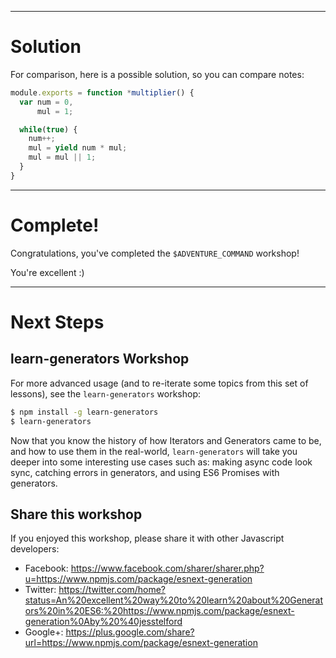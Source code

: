 ----

# Solution

For comparison, here is a possible solution, so you can compare notes:

```js
module.exports = function *multiplier() {
  var num = 0,
      mul = 1;

  while(true) {
    num++;
    mul = yield num * mul;
    mul = mul || 1;
  }
}
```

----

# Complete!

Congratulations, you've completed the `$ADVENTURE_COMMAND` workshop!

You're excellent :)

----

# Next Steps

## learn-generators Workshop

For more advanced usage (and to re-iterate some topics from this set of lessons), see the `learn-generators` workshop:

```bash
$ npm install -g learn-generators
$ learn-generators
```

Now that you know the history of how Iterators and Generators came to be, and
how to use them in the real-world, `learn-generators` will take you deeper into
some interesting use cases such as: making async code look sync, catching errors
in generators, and using ES6 Promises with generators.

## Share this workshop

If you enjoyed this workshop, please share it with other Javascript developers:

 * Facebook: https://www.facebook.com/sharer/sharer.php?u=https://www.npmjs.com/package/esnext-generation
 * Twitter: https://twitter.com/home?status=An%20excellent%20way%20to%20learn%20about%20Generators%20in%20ES6:%20https://www.npmjs.com/package/esnext-generation%0Aby%20%40jesstelford
 * Google+: https://plus.google.com/share?url=https://www.npmjs.com/package/esnext-generation
